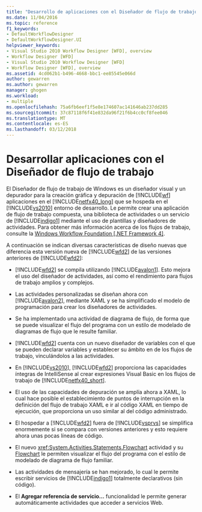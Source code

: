 ```yaml
---
title: "Desarrollo de aplicaciones con el Diseñador de flujo de trabajo | Documentos de Microsoft"
ms.date: 11/04/2016
ms.topic: reference
f1_keywords:
- DefaultWorkflowDesigner
- DefaultWorkflowDesigner.UI
helpviewer_keywords:
- Visual Studio 2010 Workflow Designer [WFD], overview
- Workflow Designer [WFD]
- Visual Studio 2010 Workflow Designer [WFD]
- Workflow Designer [WFD], overview
ms.assetid: 4cd062b1-b496-4668-bbc1-ee85545e066d
author: gewarren
ms.author: gewarren
manager: ghogen
ms.workload:
- multiple
ms.openlocfilehash: 75a6fb6eef1f5e8e174607ac141646ab237dd285
ms.sourcegitcommit: 37c87118f6f41e832da96f21f6b4cc0cf8fee046
ms.translationtype: MT
ms.contentlocale: es-ES
ms.lasthandoff: 03/12/2018
---
```

# <a name="developing-applications-with-the-workflow-designer"></a>Desarrollar aplicaciones con el Diseñador de flujo de trabajo

El Diseñador de flujo de trabajo de Windows es un diseñador visual y un depurador para la creación gráfica y depuración de [!INCLUDE[wf](../workflow-designer/includes/wf_md.md)] aplicaciones en el [!INCLUDE[netfx40_long](../workflow-designer/includes/netfx40_long_md.md)] que se hospeda en el [!INCLUDE[vs2010](../misc/includes/vs2010_md.md)] entorno de desarrollo. Le permite crear una aplicación de flujo de trabajo compuesta, una biblioteca de actividades o un servicio de [!INCLUDE[indigo1](../workflow-designer/includes/indigo1_md.md)] mediante el uso de plantillas y diseñadores de actividades. Para obtener más información acerca de los flujos de trabajo, consulte la [Windows Workflow Foundation &#91;.NET Framework 4&#93;](http://msdn.microsoft.com/Library/9a23ea6b-d600-483e-89cd-8889cfec5f66).

 A continuación se indican diversas características de diseño nuevas que diferencia esta versión nueva de [!INCLUDE[wfd2](../workflow-designer/includes/wfd2_md.md)] de las versiones anteriores de [!INCLUDE[wfd2](../workflow-designer/includes/wfd2_md.md)]:

-   [!INCLUDE[wfd2](../workflow-designer/includes/wfd2_md.md)] se compila utilizando [!INCLUDE[avalon1](../workflow-designer/includes/avalon1_md.md)]. Esto mejora el uso del diseñador de actividades, así como el rendimiento para flujos de trabajo amplios y complejos.

-   Las actividades personalizadas se diseñan ahora con [!INCLUDE[avalon2](../workflow-designer/includes/avalon2_md.md)], mediante XAML y se ha simplificado el modelo de programación para crear los diseñadores de actividades.

-   Se ha implementado una actividad de diagrama de flujo, de forma que se puede visualizar el flujo del programa con un estilo de modelado de diagramas de flujo que le resulte familiar.

-   [!INCLUDE[wfd2](../workflow-designer/includes/wfd2_md.md)] cuenta con un nuevo diseñador de variables con el que se pueden declarar variables y establecer su ámbito en de los flujos de trabajo, vinculándolos a las actividades.

-   En [!INCLUDE[vs2010](../misc/includes/vs2010_md.md)], [!INCLUDE[wfd2](../workflow-designer/includes/wfd2_md.md)] proporciona las capacidades íntegras de IntelliSense al crear expresiones Visual Basic en los flujos de trabajo de [!INCLUDE[netfx40_short](../workflow-designer/includes/netfx40_short_md.md)].

-   El uso de las capacidades de depuración se amplía ahora a XAML, lo cual hace posible el establecimiento de puntos de interrupción en la definición del flujo de trabajo XAML e ir al código XAML en tiempo de ejecución, que proporciona un uso similar al del código administrado.

-   El hospedar a [!INCLUDE[wfd2](../workflow-designer/includes/wfd2_md.md)] fuera de [!INCLUDE[vsprvs](../code-quality/includes/vsprvs_md.md)] se simplifica enormemente si se compara con versiones anteriores y esto requiere ahora unas pocas líneas de código.

-   El nuevo <xref:System.Activities.Statements.Flowchart> actividad y su [Flowchart](../workflow-designer/flowchart-activity-designer.md) le permiten visualizar el flujo del programa con el estilo de modelado de diagrama de flujo familiar.

-   Las actividades de mensajería se han mejorado, lo cual le permite escribir servicios de [!INCLUDE[indigo1](../workflow-designer/includes/indigo1_md.md)] totalmente declarativos (sin código).

-   El **Agregar referencia de servicio...**  funcionalidad le permite generar automáticamente actividades que acceder a servicios Web.
